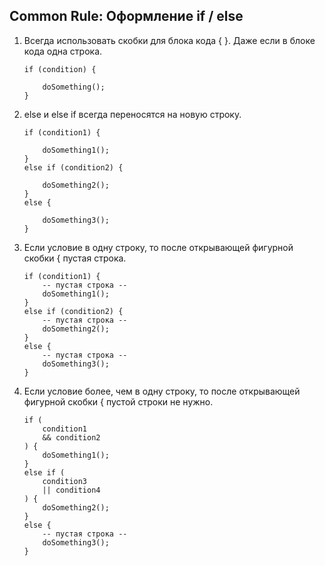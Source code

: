 ## Common Rule: Оформление if / else



1. Всегда использовать скобки для блока кода { }. Даже если в блоке кода одна строка.

   ```
   if (condition) {
       
       doSomething();
   }
   ```

2. else и else if всегда переносятся на новую строку.

   ```
   if (condition1) {
   
       doSomething1();
   }
   else if (condition2) {
   
       doSomething2();
   }
   else {
   
       doSomething3();
   }
   ```

3. Если условие в одну строку, то после открывающей фигурной скобки { пустая строка.

   ```
   if (condition1) {
       -- пустая строка --
       doSomething1();
   }
   else if (condition2) {
       -- пустая строка --
       doSomething2();
   }
   else {
       -- пустая строка --
       doSomething3();
   }
   ```

4. Если условие более, чем в одну строку, то после открывающей фигурной скобки { пустой строки не нужно.

   ```
   if (
       condition1
       && condition2
   ) {
       doSomething1();
   }
   else if (
       condition3
       || condition4
   ) {
       doSomething2();
   }
   else {
       -- пустая строка --
       doSomething3();
   }
   ```

